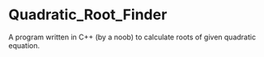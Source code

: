 # Quadratic_Root_Finder
A program written in C++ (by a noob) to calculate roots of given quadratic equation.
